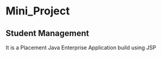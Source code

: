 # Mini_Project

## Student Management 
It is a Placement Java Enterprise Application build using JSP 
